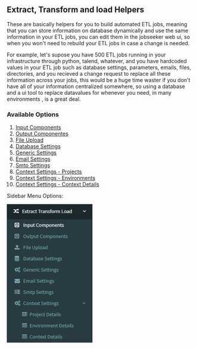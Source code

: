 ## Extract, Transform and load Helpers

 These are basically helpers for you to build automated ETL jobs, meaning that you can store information on database dynamically and use the same information in your ETL jobs, you can edit them in the jobseeker web ui, so when you won't need to rebuild your ETL jobs in case a change is needed.<br>

 For example, let's supose you have 500 ETL jobs running in your infrastructure through python, talend, whatever, and you have hardcoded values in your ETL job such as database settings, parameters, emails, files, directories, and you recieved a change request to replace all these information across your jobs, this would be a huge time waster if you don't have all of your information centralized somewhere, so using a database and a ui tool to replace datavalues for whenever you need, in many environments , is a great deal.

 ### Available Options

1) [Input Components](inputcomponents)
2) [Output Componentes](outputcomponents)
3) [File Upload](fileupload)
4) [Database Settings](dbsettings)
5) [Generic Settings](genericsettings)
6) [Email Settings](emailsettings)
7) [Smtp Settings](smtpsettings)
8) [Context Settings - Projects](projectsettings)
9) [Context Settings - Environments](envsettings)
10) [Context Settings - Context Details](contextsettings)

Sidebar Menu Options:

![ETL Helpers](img/ETLHelper.JPG)

